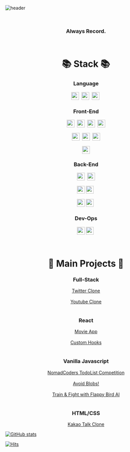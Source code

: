 ![header](https://capsule-render.vercel.app/api?type=soft&height=200&text=👋%20Hi!+I%27m+Feca&fontColor=fff&fontSize=50&color=1e2127)

<br />

<h3 align="center">Always Record.</h3>

<br />

<h1 align="center">📚 Stack 📚</h1>

<h3 align="center">Language</h3>

<p align="center">
  <img src="https://img.shields.io/badge/Javascript-323330?style=flat-square&logo=JavaScript&logoColor=f0db4f" height="24" />&nbsp
  <img src="https://img.shields.io/badge/Python-306998?style=flat-square&logo=Python&logoColor=ebebeb" height="24" />&nbsp
  <img src="https://img.shields.io/badge/C++-ebebeb?style=flat-square&logo=c%2B%2B&logoColor=608cc1" height="24" />&nbsp 
</p>

<h3 align="center">Front-End</h3>

<p align="center">
  <img src="https://img.shields.io/badge/HTML5-f06529?style=flat-square&logo=HTML5&logoColor=ebebeb" height="24" />&nbsp
  <img src="https://img.shields.io/badge/CSS3-1572b6?style=flat-square&logo=CSS3&logoColor=ebebeb" height="24" />&nbsp
  <img src="https://img.shields.io/badge/Sass-cc6699?style=flat-square&logo=Sass&logoColor=ebebeb" height="24" />&nbsp
  <img src="https://img.shields.io/badge/Pug-a86454?style=flat-square&logo=Pug&logoColor=ebebeb" height="24" /> 
</p>

<p align="center">
  <img src="https://img.shields.io/badge/Gulp-cf4647?style=flat-square&logo=Gulp&logoColor=ebebeb" height="24" />&nbsp 
  <img src="https://img.shields.io/badge/Webpack-1d78c1?style=flat-square&logo=Webpack&logoColor=ebebeb" height="24" />&nbsp 
  <img src="https://img.shields.io/badge/Babel-f7d100?style=flat-square&logo=Babel&logoColor=black" height="24" />
</p>

<p align="center">
  <img src="https://img.shields.io/badge/React-61abcb?style=flat-square&logo=React&logoColor=ebebeb" height="24" /> 
</p>

<h3 align="center">Back-End</h3>

<p align="center">
  <img src="https://img.shields.io/badge/Node.js-339933?style=flat-square&logo=Node.js&logoColor=ebebeb" height="24" />&nbsp
  <img src="https://img.shields.io/badge/Express-323330?style=flat-square&logo=Express&logoColor=ebebeb" height="24" /> 
</p>

<p align="center">
  <img src="https://img.shields.io/badge/Flask-232323?style=flat-square&logo=Flask&logoColor=ebebeb" height="24" />
  <img src="https://img.shields.io/badge/Django-092E20?style=flat-square&logo=Django&logoColor=ebebeb" height="24" />&nbsp
</p>

<p align="center">
  <img src="https://img.shields.io/badge/MySQL-4479a1?style=flat-square&logo=MySQL&logoColor=ebebeb" height="24" />
  <img src="https://img.shields.io/badge/MongoDB-47A248?style=flat-square&logo=MongoDB&logoColor=ebebeb" height="24" />&nbsp
</p>

<h3 align="center">Dev-Ops</h3>

<p align="center">
  <img src="https://img.shields.io/badge/AWS-232f3e?style=flat-square&logo=Amazon%20AWS&logoColor=ebebeb" height="24" />
  <img src="https://img.shields.io/badge/Heroku-430098?style=flat-square&logo=Heroku&logoColor=ebebeb" height="24" />&nbsp
</p>

<br />

<h1 align="center">📄 Main Projects 📄</h1>

<h3 align="center">Full-Stack</h3>

<p align="center">
  <a href="https://github.com/pshtony1/twitter-clone">Twitter Clone</a>
  <br />
  <br />
  <a href="https://github.com/pshtony1/youtube-clone">Youtube Clone</a>
  <br />
  <br />
</p>

<h3 align="center">React</h3>

<p align="center">
  <a href="https://github.com/pshtony1/movie-app">Movie App</a>
  <br />
  <br />
  <a href="https://github.com/pshtony1/custom-hooks">Custom Hooks</a>
  <br />
  <br />
</p>

<h3 align="center">Vanilla Javascript</h3>

<p align="center">
  <a href="https://github.com/pshtony1/nomad-todo-competition">NomadCoders TodoList Competition</a>  
  <br />
  <br />
  <a href="https://github.com/pshtony1/JS-Game/tree/master/Avoid%20Blobs">Avoid Blobs!</a>
  <br />
  <br />
  <a href="https://github.com/pshtony1/Vanilla-Javascript/tree/master/Flappy%20Bird-AI">Train & Fight with Flappy Bird AI</a>
  <br />
  <br />
</p>

<h3 align="center">HTML/CSS</h3>

<p align="center">
  <a href="https://github.com/pshtony1/kakao-clone">Kakao Talk Clone</a>
</p>

[![GitHub stats](https://github-readme-stats.vercel.app/api?username=pshtony1&theme=react&hide=issues)](https://github.com/anuraghazra/github-readme-stats)

[![Hits](https://hits.seeyoufarm.com/api/count/incr/badge.svg?url=https%3A%2F%2Fgithub.com%2Fpshtony1&count_bg=%2357DBDA&title_bg=%23555555&icon=github.svg&icon_color=%23DDDDDD&title=+visits+%F0%9F%91%8B&edge_flat=false)](https://hits.seeyoufarm.com)
